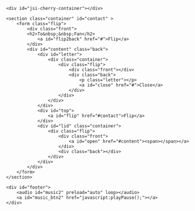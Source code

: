 <!DOCTYPE html>
<html>
<head>
<meta http-equiv="Content-Type" content="text/html; charset=UTF-8">
<meta http-equiv="X-UA-Compatible" content="IE=edge,chrome=1"/>  <!--设置网页的兼容性-->
<meta name="viewport" content="width=device-width, initial-scale=0.6, maximum-scale=1, minimum-scale=0.6, user-scalable=0">
<title>致歉</title>

<link rel="shortcut icon" type="image/x-icon" href="images/favicon.ico" />
<link rel="stylesheet" href="stylesheets/style.css" />

<script src="js/jquery-1.11.2.min.js" type="text/javascript" charset="utf-8"></script>
<script src="js/sakura.js" type="text/javascript" charset="utf-8"></script>
<script src="js/modernizr.js" type="text/javascript" charset="utf-8"></script>
<script src="js/typed.js" type="text/javascript" charset="utf-8"></script>
<script src="js/bgm.js" type="text/javascript" charset="utf-8"></script>
<script>
var _hmt = _hmt || [];
(function() {
  var hm = document.createElement("script");
  hm.src = "https://hm.baidu.com/hm.js?a9430a37066911650e26adadcc42798a";
  var s = document.getElementsByTagName("script")[0]; 
  s.parentNode.insertBefore(hm, s);
})();
</script>
</head>

<body>

	<div id="jsi-cherry-container"></div>

	<section class="container" id="contact" >
		<form class="flip">
			<div class="front">
            <h2>To&nbsp;&nbsp;Fan</h2>
				<a id="flip2back" href="#">Flip</a>
			</div>
			<div id="content" class="back">
				<div id="letter">
					<div class="container">
						<div class="flip">                        
                        	<div class="front"></div>
			  				<div class="back">
                            	<p class="letter"></p> 
                                <a id="close" href="#">Close</a>								
							</div>                            
						</div>
					</div>
				</div>
				<div id="top">
					<a id="flip" href="#contact">Flip</a>
				</div>
				<div id="lid" class="container">
  					<div class="flip">  
  						<div class="front">
							<a id="open" href="#content"><span></span></a>
						</div>                        
						<div class="back"></div>
					</div>
				</div>
			</div>
		</form>
	</section>

	<div id="footer">
		<audio id="music2" preload="auto" loop></audio>
		<a id="music_btn2" href="javascript:playPause();"></a>
	</div>
    
</body>
<script src="js/letter.js" type="text/javascript" charset="utf-8"></script>
</html>
